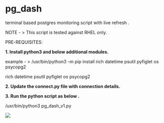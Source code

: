 # pg_dash
terminal based postgres monitoring script  with live refresh .

NOTE - > This script is tested against RHEL only. 

PRE-REQUISITES:

<b>1. Install python3 and below additional modules.</b>

example - > /usr/bin/python3 -m pip install rich datetime psutil pyfiglet os psycopg2

rich
datetime
psutil
pyfiglet
os
psycopg2

<b>2. Update the connect.py file with connection details.</b>


<b>3. Run the python script as below .</b>

/usr/bin/python3 pg_dash_v1.py


<a href="https://asciinema.org/a/0YrjtP1e8ao7gPE10tH3rELGt" target="_blank"><img src="https://asciinema.org/a/0YrjtP1e8ao7gPE10tH3rELGt.svg" /></a>
